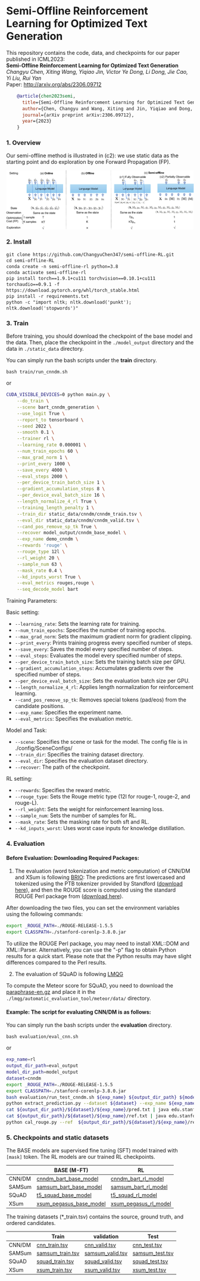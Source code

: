 # Semi-Offline Reinforcement Learning for Optimized Text Generation

This repository contains the code, data, and checkpoints for our paper published in ICML2023:<br>
**Semi-Offline Reinforcement Learning for Optimized Text Generation**<br>
*Changyu Chen, Xiting Wang, Yiqiao Jin, Victor Ye Dong, Li Dong, Jie Cao, Yi Liu, Rui Yan* <br>
Paper: http://arxiv.org/abs/2306.09712 <br>


```bibtex
    @article{chen2023semi,
      title={Semi-Offline Reinforcement Learning for Optimized Text Generation},
      author={Chen, Changyu and Wang, Xiting and Jin, Yiqiao and Dong, Victor Ye and Dong, Li and Cao, Jie and Liu, Yi and Yan, Rui},
      journal={arXiv preprint arXiv:2306.09712},
      year={2023}
    }
```


### 1. Overview

Our semi-offline method is illustrated in (c2): we use static data as the starting point and do exploration by one Forward Propagation (FP).

<div  align="center">
 <img src="overview_semi.png" width = "550" alt="d" align=center />
</div>

### 2. Install
```console
git clone https://github.com/ChangyuChen347/semi-offline-RL.git
cd semi-offline-RL
conda create -n semi-offline-rl python=3.8
conda activate semi-offline-rl
pip install torch==1.9.1+cu111 torchvision==0.10.1+cu111 torchaudio==0.9.1 -f https://download.pytorch.org/whl/torch_stable.html
pip install -r requirements.txt
python -c "import nltk; nltk.download('punkt'); nltk.download('stopwords')"
```

### 3. Train
Before training, you should download the checkpoint of the base model and the data. Then, place the checkpoint in the `./model_output` directory and the data in `./static_data` directory.

You can simply run the bash scripts under the **train** directory. 
```console
bash train/run_cnndm.sh
```
or
```bash
CUDA_VISIBLE_DEVICES=0 python main.py \
    --do_train \
    --scene bart_cnndm_generation \
    --use_logit True \
    --report_to tensorboard \
    --seed 2022 \
    --smooth 0.1 \
    --trainer rl \
    --learning_rate 0.000001 \
    --num_train_epochs 60 \
    --max_grad_norm 1 \
    --print_every 1000 \
    --save_every 4000 \
    --eval_steps 2000 \
    --per_device_train_batch_size 1 \
    --gradient_accumulation_steps 8 \
    --per_device_eval_batch_size 16 \
    --length_normalize_4_rl True \
    --training_length_penalty 1 \
    --train_dir static_data/cnndm/cnndm_train.tsv \
    --eval_dir static_data/cnndm/cnndm_valid.tsv \
    --cand_pos_remove_sp_tk True \
    --recover model_output/cnndm_base_model \
    --exp_name demo_cnndm \
    --rewards 'rouge' \
    --rouge_type 12l \
    --rl_weight 20 \
    --sample_num 63 \
    --mask_rate 0.4 \
    --kd_inputs_worst True \
    --eval_metrics rouges,rouge \
    --seq_decode_model bart 
```


Training Parameters:

Basic setting:
- `--learning_rate`: Sets the learning rate for training.
- `--num_train_epochs`: Specifies the number of training epochs.
- `--max_grad_norm`: Sets the maximum gradient norm for gradient clipping.
- `--print_every`: Prints training progress every specified number of steps.
- `--save_every`: Saves the model every specified number of steps.
- `--eval_steps`: Evaluates the model every specified number of steps.
- `--per_device_train_batch_size`: Sets the training batch size per GPU.
- `--gradient_accumulation_steps`: Accumulates gradients over the specified number of steps.
- `--per_device_eval_batch_size`: Sets the evaluation batch size per GPU.
- `--length_normalize_4_rl`: Applies length normalization for reinforcement learning.
- `--cand_pos_remove_sp_tk`: Removes special tokens (pad/eos) from the candidate positions.
- `--exp_name`: Specifies the experiment name.
- `--eval_metrics`: Specifies the evaluation metric.

Model and Task:
- `--scene`: Specifies the scene or task for the model. The config file is in ./config/SceneConfigs/ 
- `--train_dir`: Specifies the training dataset directory.
- `--eval_dir`: Specifies the evaluation dataset directory.
- `--recover`: The path of the checkpoint.

RL setting:
- `--rewards`: Specifies the reward metric.
- `--rouge_type`: Sets the Rouge metric type (12l for rouge-1, rouge-2, and rouge-L).
- `--rl_weight`: Sets the weight for reinforcement learning loss.
- `--sample_num`: Sets the number of samples for RL.
- `--mask_rate`: Sets the masking rate for both sft and RL.
- `--kd_inputs_worst`: Uses worst case inputs for knowledge distillation.



### 4. Evaluation

#### Before Evaluation: Downloading Required Packages:
1. The evaluation (word tokenization and metric computation) of CNN/DM 
and XSum is following [BRIO](https://github.com/yixinL7/BRIO): The predictions 
are first lowercased and tokenized using the PTB tokenizer provided 
by Standford 
([download here](https://repo1.maven.org/maven2/edu/stanford/nlp/stanford-corenlp/3.8.0/stanford-corenlp-3.8.0.jar)), 
and then the ROUGE score is computed using the standard ROUGE Perl package
from ([download here](https://github.com/summanlp/evaluation/tree/master/ROUGE-RELEASE-1.5.5)).

After downloading the two files, you can set the environment variables using the following commands:

```bash
export _ROUGE_PATH=./ROUGE-RELEASE-1.5.5
export CLASSPATH=./stanford-corenlp-3.8.0.jar
```

To utilize the ROUGE Perl package, you may need to install XML::DOM and XML::Parser. Alternatively, you can use the "-p" flag to obtain Python results for a quick start. Please note that the Python results may have slight differences compared to the Perl results.


2. The evaluation of SQuAD is following [LMQG](https://github.com/asahi417/lm-question-generation)

To compute the Meteor score for SQuAD, you need to download the [paraphrase-en.gz](https://github.com/xinyadu/nqg/tree/master/qgevalcap/meteor/data) and place it in the `./lmqg/automatic_evaluation_tool/meteor/data/` directory.



#### Example: The script for evaluating CNN/DM is as follows:
You can simply run the bash scripts under the **evaluation** directory.
```console
bash evaluation/eval_cnn.sh
```
or
```bash
exp_name=rl
output_dir_path=eval_output
model_dir_path=model_output
dataset=cnndm
export _ROUGE_PATH=./ROUGE-RELEASE-1.5.5
export CLASSPATH=./stanford-corenlp-3.8.0.jar
bash evaluation/run_test_cnndm.sh ${exp_name} ${output_dir_path} ${model_dir_path}
python extract_prediction.py --dataset ${dataset} --exp_name ${exp_name} --output_dir_path ${output_dir_path}
cat ${output_dir_path}/${dataset}/${exp_name}/pred.txt | java edu.stanford.nlp.process.PTBTokenizer -ioFileList -preserveLines > ${output_dir_path}/${dataset}/${exp_name}/pred.txt.token
cat ${output_dir_path}/${dataset}/${exp_name}/ref.txt | java edu.stanford.nlp.process.PTBTokenizer -ioFileList -preserveLines > ${output_dir_path}/${dataset}/${exp_name}/ref.txt.token
python cal_rouge.py --ref  ${output_dir_path}/${dataset}/${exp_name}/ref.txt.token --hyp ${output_dir_path}/${dataset}/${exp_name}/pred.txt.token
```





### 5. Checkpoints and static datasets



The BASE models are supervised fine tuning (SFT) model trained with `[mask]` token. The RL models are our trained RL checkpoints.

|        | BASE (M-FT)                 | RL                        | 
|--------|-----------------------------|---------------------------|
| CNN/DM | [cnndm_bart_base_model](https://drive.google.com/file/d/1Dex_Jp-iOo_W_Pu703AVQT5JcvC-vFUs/view?usp=drive_link)   | [cnndm_bart_rl_model](https://drive.google.com/file/d/1XURmS-nl076nyz4FZ3IJAEsPrKw6ItBW/view?usp=drive_link)   | 
| SAMSum | [samsum_bart_base_model](https://drive.google.com/file/d/1DCfGyCgKszfG_sFfUwQRvayP7k5bmlpQ/view?usp=drive_link)  | [samsum_bart_rl_model](https://drive.google.com/file/d/1VS5anBYqhc-CCgRKeH_rIHCSA4pVUyo_/view?usp=drive_link)  |  
| SQuAD  | [t5_squad_base_model](https://drive.google.com/file/d/13j8k_DnOx5iJDKYBKRZyDNBOM_ONQq5i/view?usp=drive_link)     | [t5_squad_rl_model](https://drive.google.com/file/d/1n_WvY0QMP6lx9YDfs0cvboPmkZds9BKJ/view?usp=drive_link)     |   
| XSum   | [xsum_pegasus_base_model](https://drive.google.com/file/d/12-ZplOOdTCMoGUnUBAwJ1pe68UKIzm6X/view?usp=drive_link) | [xsum_pegasus_rl_model](https://drive.google.com/file/d/1H0dM4zBhzlYTdZ9Yx4jvgbT2v2XNnvy8/view?usp=drive_link) |  

The training datasets (*_train.tsv) contains the source, ground truth, and ordered candidates.

|        | Train                | validation                                                                                                | Test                |
|--------|----------------------|-----------------------------------------------------------------------------------------------------------|---------------------|
| CNN/DM | [cnn_train.tsv](https://drive.google.com/file/d/1E_cabdieztO9K93a8TYXTtZ2i2b6G4mw/view?usp=drive_link)    | [cnn_valid.tsv](https://drive.google.com/file/d/1La63p-Nr9JEN-Wwt-N6CtLUaNyUA3DCX/view?usp=drive_link)    | [cnn_test.tsv](https://drive.google.com/file/d/1Yo7YEjeoX3V5BNvQ97kNvJQ9jqlYBuBY/view?usp=drive_link)    |
| SAMSum | [samsum_train.tsv](https://drive.google.com/file/d/1D2uS8sWUOoheSCDU54oU0rI7Me9mrS_5/view?usp=drive_link) | [samsum_valid.tsv](https://drive.google.com/file/d/1F6va3Vc--hYssHf2dTWoDPXs-PvH9uH8/view?usp=drive_link) | [samsum_test.tsv](https://drive.google.com/file/d/1e9jNkeVs4EPm55f4ZfGfz5Z4HiyhPcMm/view?usp=drive_link) |
| SQuAD  | [squad_train.tsv](https://drive.google.com/file/d/1whlEexsi9Np6U89jnPeqQzbOjJDXb1ed/view?usp=drive_link)  | [squad_valid.tsv](https://drive.google.com/file/d/1F8L2uDm0nTxv9TEz_WW_wfjJ4XSJGaZw/view?usp=drive_link)  | [squad_test.tsv](https://drive.google.com/file/d/1yMYGgHgRl8IEHN7HKw3J5AxTi_LaFkc8/view?usp=drive_link)  |
| XSum   | [xsum_train.tsv](https://drive.google.com/file/d/14yeU_bXceP4Ip01t9WCOix3M-GsTv97y/view?usp=drive_link)   | [xsum_valid.tsv](https://drive.google.com/file/d/1RtsWzFLScFgUlxdcQ4f84H52cYU_rMcX/view?usp=drive_link)   | [xsum_test.tsv](https://drive.google.com/file/d/1keYXGtpJ_ymtsQlTvui6wOhcEtlkmQ0P/view?usp=drive_link)   |

